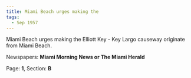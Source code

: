 ```yaml
---  
title: Miami Beach urges making the  
tags:  
  - Sep 1957  
---  
```

  
Miami Beach urges making the Elliott Key - Key Largo causeway originate from Miami Beach.  
  
Newspapers: **Miami Morning News or The Miami Herald**  
  
Page: **1**, Section: **B** 
